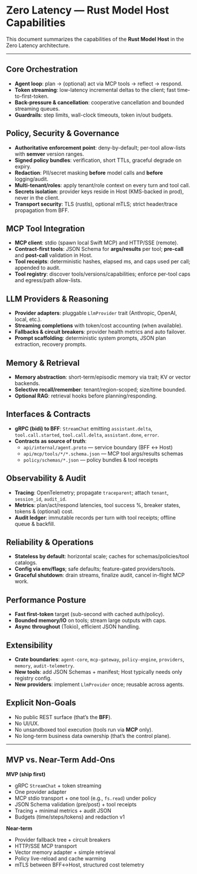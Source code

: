 # Zero Latency — Rust Model Host Capabilities

This document summarizes the capabilities of the **Rust Model Host** in the Zero Latency architecture.

---

## Core Orchestration
- **Agent loop**: plan → (optional) act via MCP tools → reflect → respond.
- **Token streaming**: low-latency incremental deltas to the client; fast time-to-first-token.
- **Back-pressure & cancellation**: cooperative cancellation and bounded streaming queues.
- **Guardrails**: step limits, wall-clock timeouts, token in/out budgets.

## Policy, Security & Governance
- **Authoritative enforcement point**: deny-by-default; per-tool allow-lists with **semver** version ranges.
- **Signed policy bundles**: verification, short TTLs, graceful degrade on expiry.
- **Redaction**: PII/secret masking **before** model calls and **before** logging/audit.
- **Multi-tenant/roles**: apply tenant/role context on every turn and tool call.
- **Secrets isolation**: provider keys reside in Host (KMS-backed in prod), never in the client.
- **Transport security**: TLS (rustls), optional mTLS; strict header/trace propagation from BFF.

## MCP Tool Integration
- **MCP client**: stdio (spawn local Swift MCP) and HTTP/SSE (remote).
- **Contract-first tools**: JSON Schema for **args/results** per tool; **pre-call** and **post-call** validation in Host.
- **Tool receipts**: deterministic hashes, elapsed ms, and caps used per call; appended to audit.
- **Tool registry**: discover tools/versions/capabilities; enforce per-tool caps and egress/path allow-lists.

## LLM Providers & Reasoning
- **Provider adapters**: pluggable `LlmProvider` trait (Anthropic, OpenAI, local, etc.).
- **Streaming completions** with token/cost accounting (when available).
- **Fallbacks & circuit breakers**: provider health metrics and auto failover.
- **Prompt scaffolding**: deterministic system prompts, JSON plan extraction, recovery prompts.

## Memory & Retrieval
- **Memory abstraction**: short-term/episodic memory via trait; KV or vector backends.
- **Selective recall/remember**: tenant/region-scoped; size/time bounded.
- **Optional RAG**: retrieval hooks before planning/responding.

## Interfaces & Contracts
- **gRPC (bidi) to BFF**: `StreamChat` emitting `assistant.delta`, `tool.call.started`, `tool.call.delta`, `assistant.done`, `error`.
- **Contracts as source of truth**:
  - `api/internal/agent.proto` — service boundary (BFF ↔ Host)
  - `api/mcp/tools/*/*.schema.json` — MCP tool args/results schemas
  - `policy/schemas/*.json` — policy bundles & tool receipts

## Observability & Audit
- **Tracing**: OpenTelemetry; propagate `traceparent`; attach `tenant`, `session_id`, `audit_id`.
- **Metrics**: plan/act/respond latencies, tool success %, breaker states, tokens & (optional) cost.
- **Audit ledger**: immutable records per turn with tool receipts; offline queue & backfill.

## Reliability & Operations
- **Stateless by default**: horizontal scale; caches for schemas/policies/tool catalogs.
- **Config via env/flags**; safe defaults; feature-gated providers/tools.
- **Graceful shutdown**: drain streams, finalize audit, cancel in-flight MCP work.

## Performance Posture
- **Fast first-token** target (sub-second with cached auth/policy).
- **Bounded memory/IO** on tools; stream large outputs with caps.
- **Async throughout** (Tokio), efficient JSON handling.

## Extensibility
- **Crate boundaries**: `agent-core`, `mcp-gateway`, `policy-engine`, `providers`, `memory`, `audit-telemetry`.
- **New tools**: add JSON Schemas + manifest; Host typically needs only registry config.
- **New providers**: implement `LlmProvider` once; reusable across agents.

## Explicit Non-Goals
- No public REST surface (that’s the **BFF**).
- No UI/UX.
- No unsandboxed tool execution (tools run via **MCP** only).
- No long-term business data ownership (that’s the control plane).

---

## MVP vs. Near-Term Add-Ons

**MVP (ship first)**
- gRPC `StreamChat` + token streaming
- One provider adapter
- MCP stdio transport + one tool (e.g., `fs.read`) under policy
- JSON Schema validation (pre/post) + tool receipts
- Tracing + minimal metrics + audit JSON
- Budgets (time/steps/tokens) and redaction v1

**Near-term**
- Provider fallback tree + circuit breakers
- HTTP/SSE MCP transport
- Vector memory adapter + simple retrieval
- Policy live-reload and cache warming
- mTLS between BFF↔Host, structured cost telemetry
